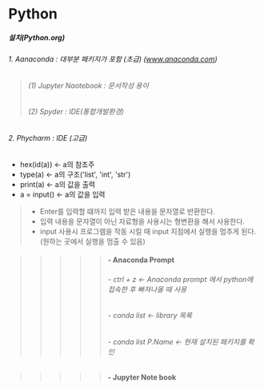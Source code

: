Python
======
##### 설치(Python.org)
###### 1. Aanaconda : 대부분 패키지가 포함 (초급) (www.anaconda.com)
> ###### (1) Jupyter Naotebook : 문서작성 용이
> ###### (2) Spyder : IDE(통합개발환경)

###### 2. Phycharm : IDE (고급)

* hex(id(a))   <- a의 참조주
* type(a)      <- a의 구조('list', 'int', 'str')
* print(a)     <- a의 값을 출력
* a = input()  <- a의 값을 입력
> - Enter를 입력할 떄까지 입력 받은 내용을 문자열로 반환한다.
> - 입력 내용을 문자열이 아닌 자료형을 사용시는 형변환을 해서 사용한다.
> - input 사용시 프로그램을 작동 시킬 때 input 지점에서 실행을 멈추게 된다. (원하는 곳에서 실행을 멈출 수 있음)

>>>>>#### - Anaconda Prompt
>>>>>###### - ctrl + z           <- Anaconda prompt 에서 python에 접속한 후 빠져나올 때 사용
>>>>>###### - conda list         <- library 목록
>>>>>###### - conda list P.Name  <- 현재 설치된 패키지를 확인

>>>>>#### - Jupyter Note book
